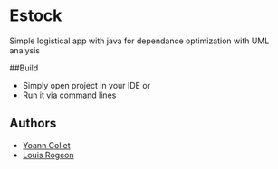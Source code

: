 # Estock
Simple logistical app with java for dependance optimization with UML analysis

##Build
* Simply open project in your IDE
or
* Run it via command lines

## Authors
* [Yoann Collet](https://github.com/YoannCollet)
* [Louis Rogeon](https://github.com/louis-rogeon)
